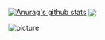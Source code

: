 <!--
**Hxinn/Hxinn** is a ✨ _special_ ✨ repository because its `README.md` (this file) appears on your GitHub profile. -->


[![Anurag's github stats](https://github-readme-stats.vercel.app/api?username=Hxinn&show_icons=true&theme=cobalt)](https://github.com/anuraghazra/github-readme-stats)
<a href="https://github.com/anuraghazra/convoychat">
  <img align="center" src="https://github-readme-stats.vercel.app/api/top-langs/?username=Hxinn" />
</a>

![picture](https://raw.githubusercontent.com/saadeghi/saadeghi/master/dino.gif)
